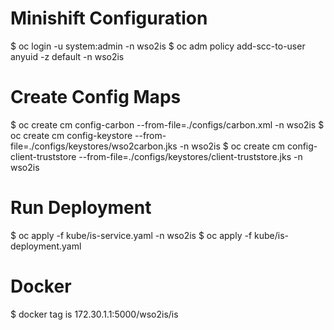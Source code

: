 # Minishift Configuration
$ oc login -u system:admin -n wso2is
$ oc adm policy add-scc-to-user anyuid -z default -n wso2is

# Create Config Maps
$ oc create cm config-carbon --from-file=./configs/carbon.xml -n wso2is
$ oc create cm config-keystore --from-file=./configs/keystores/wso2carbon.jks -n wso2is
$ oc create cm config-client-truststore --from-file=./configs/keystores/client-truststore.jks -n wso2is

# Run Deployment
$ oc apply -f kube/is-service.yaml -n wso2is
$ oc apply -f kube/is-deployment.yaml

# Docker
$ docker tag is 172.30.1.1:5000/wso2is/is